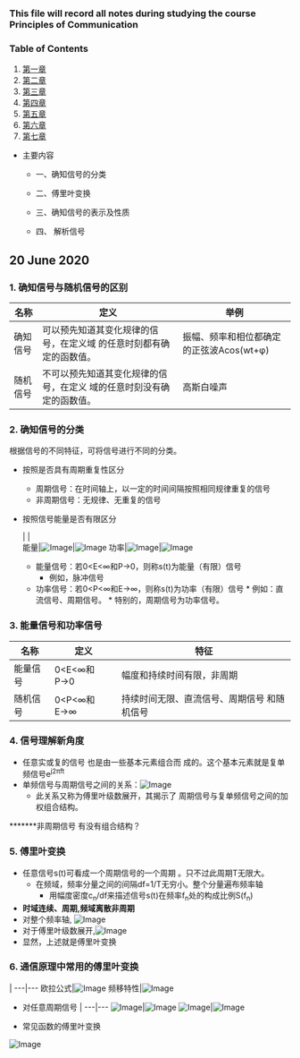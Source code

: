

### This file will record all notes during studying the course Principles of Communication


### Table of Contents

1. [第一章](https://github.com/zijun-zhao/Learn020/edit/master/%E9%80%9A%E4%BF%A1%E5%8E%9F%E7%90%86/%E7%AC%AC%E4%B8%80%E7%AB%A0.md)
2. [第二章](https://github.com/zijun-zhao/Summer2020/blob/master/%E9%80%9A%E4%BF%A1%E5%8E%9F%E7%90%86/%E7%AC%AC%E4%BA%8C%E7%AB%A0.md)
3. [第三章](https://github.com/zijun-zhao/fishLearning/blob/master/COMS4111/Lecture4_ERModel_SQL.md)
4. [第四章](https://github.com/zijun-zhao/fishLearning/blob/master/COMS4111/Lecture5_ERModel_SQL.md)
5. [第五章](https://github.com/zijun-zhao/fishLearning/blob/master/COMS4111/Lecture6_RelationalAlgebra.md)
6. [第六章](https://github.com/zijun-zhao/fishLearning/blob/master/COMS4111/Lecture7_Wrap_up.md)
7. [第七章](https://github.com/zijun-zhao/fishLearning/blob/master/COMS4111/Lecture8_EndModule_I.md)

* 主要内容
  * 一、确知信号的分类


  * 二、傅里叶变换

  * 三、确知信号的表示及性质

  * 四、 解析信号

  
## 20 June 2020
### 1. 确知信号与随机信号的区别

名称|定义|举例
---|---|---
确知信号|可以预先知道其变化规律的信号，在定义域 的任意时刻都有确定的函数值。|振幅、频率和相位都确定的正弦波Acos(wt+φ)
随机信号|不可以预先知道其变化规律的信号，在定义 域的任意时刻没有确定的函数值。|高斯白噪声


### 2. 确知信号的分类

根据信号的不同特征，可将信号进行不同的分类。 

* 按照是否具有周期重复性区分
  * 周期信号：在时间轴上，以一定的时间间隔按照相同规律重复的信号 
  * 非周期信号：无规律、无重复的信号 
* 按照信号能量是否有限区分

  |  |  
能量|![Image](https://github.com/zijun-zhao/Learn2020/PrincipleCommunication/imgs/620_1.jpg)|![Image](https://github.com/zijun-zhao/Learn2020/PrincipleCommunication/imgs/620_2.jpg)
功率|![Image](https://github.com/zijun-zhao/Learn2020/PrincipleCommunication/imgs/620_3.jpg)|![Image](https://github.com/zijun-zhao/Learn2020/PrincipleCommunication/imgs/620_4.jpg)

  * 能量信号：若0<E<∞和P→0，则称s(t)为能量（有限）信号
      * 例如，脉冲信号
  * 功率信号：若0<P<∞和E→∞，则称s(t)为功率（有限）信号
        * 例如：直流信号、周期信号。
        * 特别的，周期信号为功率信号。
        
        
### 3. 能量信号和功率信号 

名称|定义|特征
---|---|---
能量信号|0<E<∞和P→0|幅度和持续时间有限，非周期
随机信号|0<P<∞和E→∞|持续时间无限、直流信号、周期信号 和随机信号


### 4. 信号理解新角度
  * 任意实或复的信号 也是由一些基本元素组合而 成的。这个基本元素就是复单频信号e<sup>j2πft</sup>
  * 单频信号与周期信号之间的关系：![Image](https://github.com/zijun-zhao/Learn2020/PrincipleCommunication/imgs/620_5.jpg)
    * 此关系又称为傅里叶级数展开，其揭示了 周期信号与复单频信号之间的加权组合结构。

*******非周期信号 有没有组合结构？


### 5. 傅里叶变换
  * 任意信号s(t)可看成一个周期信号的一个周期 。只不过此周期T无限大。
     * 在频域，频率分量之间的间隔df=1/T无穷小。整个分量遍布频率轴
         * 用幅度密度c<sub>n</sub>/df来描述信号s(t)在频率f<sub>n</sub>处的构成比例S(f<sub>n</sub>)
  * **时域连续、周期,频域离散非周期**
  * 对整个频率轴, ![Image](https://github.com/zijun-zhao/Learn2020/PrincipleCommunication/imgs/620_6.jpg)
  * 对于傅里叶级数展开,![Image](https://github.com/zijun-zhao/Learn2020/PrincipleCommunication/imgs/620_7.jpg)
  * 显然，上述就是傅里叶变换
  
  
### 6. 通信原理中常用的傅里叶变换

|
---|---
欧拉公式|![Image](https://github.com/zijun-zhao/Learn2020/PrincipleCommunication/imgs/620_8.jpg)
频移特性|![Image](https://github.com/zijun-zhao/Learn2020/PrincipleCommunication/imgs/620_9.jpg)

* 对任意周期信号
|
---|---
![Image](https://github.com/zijun-zhao/Learn2020/PrincipleCommunication/imgs/620_10.jpg)|![Image](https://github.com/zijun-zhao/Learn2020/PrincipleCommunication/imgs/620_11.jpg)
![Image](https://github.com/zijun-zhao/Learn2020/PrincipleCommunication/imgs/620_12.jpg)|![Image](https://github.com/zijun-zhao/Learn2020/PrincipleCommunication/imgs/620_13.jpg)

* 常见函数的傅里叶变换

![Image](https://github.com/zijun-zhao/Learn2020/PrincipleCommunication/imgs/620_14.jpg)
